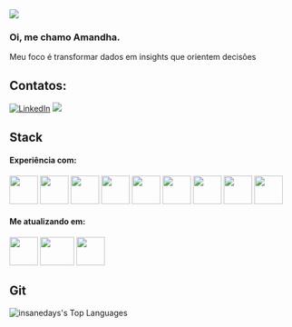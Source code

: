 <img src="https://cdn-ikplgjj.nitrocdn.com/UybapakaRoJtWweIYTWThuckoZDJqqFc/assets/images/optimized/rev-9ad2753/device-insight.com/wp-content/uploads/2023/12/Datenstrategie.jpg](https://www.kuka.com/-/media/kuka-corporate/images/iimagazine/2024/january/datenstrategie-data-driven-enterprise/device-insight-post.jpg?rev=-1&w=1900&hash=B678ACD0A2B5E2C5058760927984A756" />


### Oi, me chamo Amandha. 
Meu foco é transformar dados em insights que orientem decisões

## Contatos:
[![LinkedIn](https://img.shields.io/badge/LinkedIn-0077B5?style=for-the-badge&logo=linkedin&logoColor=white)](https://www.linkedin.com/in/amandhanery/)
<a href="mailto:neryamandha@gmail.com"><img loading="lazy" src="https://img.shields.io/badge/Gmail-D14836?style=for-the-badge&logo=gmail&logoColor=white" target="_blank"></a>

## Stack

#### Experiência com:
<div style="display: inline-block;">
    <img src="https://www.svgrepo.com/show/331760/sql-database-generic.svg" width="50" height="50">
    <img src="https://img.icons8.com/color/200/amazon-web-services.png" width="50" height="50">
    <img src="https://upload.wikimedia.org/wikipedia/commons/thumb/2/29/Postgresql_elephant.svg/800px-Postgresql_elephant.svg.png" width="50" height="50">
    <img src="https://cdn.worldvectorlogo.com/logos/google-bigquery-logo-1.svg" width="50" height="50">
    <img src="https://static-00.iconduck.com/assets.00/airflow-icon-256x256-la90eetn.png" width="50" height="50">
    <img src="https://cdn.iconscout.com/icon/free/png-256/free-python-logo-icon-download-in-svg-png-gif-file-formats--programming-language-logos-icons-1720083.png?f=webp" width="50" height="50">
    <img src="https://cdn.worldvectorlogo.com/logos/tableau-software.svg" width="50" height="50">
    <img src="https://cdn.worldvectorlogo.com/logos/power-bi.svg" width="50" height="50">
    <img src="https://cdn.worldvectorlogo.com/logos/google-data-studio.svg" width="50" height="50">
</div>

#### Me atualizando em:
<div style="display: inline-block;">
    <img src="https://cdn-icons-png.flaticon.com/512/6432/6432461.png" width="50" height="50">
    <img src="https://upload.wikimedia.org/wikipedia/commons/thumb/1/1b/R_logo.svg/1200px-R_logo.svg.png" width="60" height="50">
    <img src="https://cdn-icons-png.flaticon.com/512/8618/8618881.png" width="50" height="50">
</div>

## Git

![insanedays's Top Languages](https://github-readme-stats.vercel.app/api/top-langs/?username=insanedays&theme=tokyonight&show_icons=true&hide_border=true&layout=compact)

